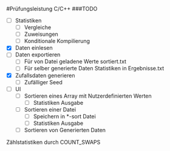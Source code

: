#Prüfungsleistung C/C++
###TODO
- [ ] Statistiken
    - [ ] Vergleiche
    - [ ] Zuweisungen
    - [ ] Konditionale Kompilierung
- [x] Daten einlesen
- [ ] Daten exportieren
    - [ ] Für von Datei geladene Werte sortiert.txt
    - [ ] Für selber generierte Daten Statistiken in Ergebnisse.txt
- [x] Zufallsdaten generieren
    - [ ] Zufälliger Seed
- [ ] UI
    - [ ] Sortieren eines Array mit Nutzerdefinierten Werten
        - [ ] Statistiken Ausgabe
    - [ ] Sortieren einer Datei
        - [ ] Speichern in *-sort Datei
        - [ ] Statistiken Ausgabe
    - [ ] Sortieren von Generierten Daten

Zählstatistiken durch COUNT_SWAPS